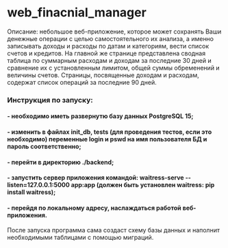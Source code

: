 # web_finacnial_manager
Описание: небольшое веб-приложение, которое может сохранять Ваши денежные операции с целью самостоятельного их анализа, а именно записывать доходы и расходы по датам и категориям, вести список счетов и кредитов. На главной же странице представлена сводная таблица по суммарным расходам и доходам за последние 30 дней и сравнение их с установленным лимитом, общей суммы обременений и величины счетов. Страницы, посвященные доходам и расходам, содержат список операций за последние 90 дней.
### Инструкция по запуску:
  #### - необходимо иметь развернутю базу данных PostgreSQL 15; 
  #### - изменить в файлах init_db, tests (для проведения тестов, если это необходимо) переменные login и pswd на имя пользователя БД и пароль соответственно; 
  #### - перейти в директорию ./backend;
  #### - запустить сервер приложения командой: waitress-serve --listen=127.0.0.1:5000 app:app (должен быть установлен waitress: pip install waitress);
  #### - перейдя по локальному адресу, наслаждаться работой веб-приложения.
После запуска программа сама создаст схему базы данных и наполнит необходимыми таблицами с помощью миграций.
